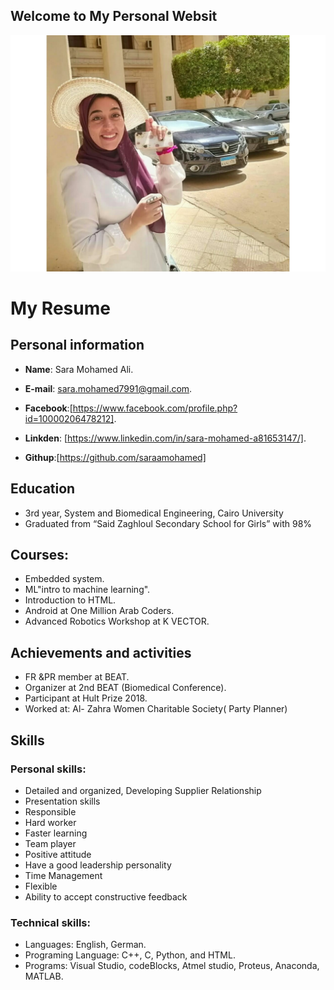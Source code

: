 ## Welcome to My Personal Websit
<kbd>![alt-text](my_photo/myphoto.jpeg)</kbd>
# My Resume
## Personal information
* **Name**: Sara Mohamed Ali.

* **E-mail**: sara.mohamed7991@gmail.com.

* **Facebook**:[https://www.facebook.com/profile.php?id=10000206478212].

* **Linkden**: [https://www.linkedin.com/in/sara-mohamed-a81653147/].
* **Githup**:[https://github.com/saraamohamed]

## Education
* 3rd year, System and Biomedical Engineering, Cairo  University 
* Graduated from “Said Zaghloul Secondary School for Girls” with 98%

## Courses:
* Embedded system.
* ML"intro to machine learning".
* Introduction to HTML.
* Android at One Million Arab Coders.
* Advanced Robotics Workshop at K VECTOR.

## Achievements and activities
* FR &PR member at BEAT.
* Organizer at 2nd BEAT (Biomedical Conference).
* Participant at Hult Prize 2018.
* Worked at:   Al- Zahra Women Charitable Society( Party Planner)

## Skills

### Personal skills: 
* Detailed and organized, Developing Supplier Relationship
* Presentation skills
* Responsible
* Hard worker
*	Faster learning
*	Team player
*	Positive attitude
*	Have a good leadership personality
*	Time Management
*	Flexible
*	Ability to accept constructive feedback

### Technical skills: 
* Languages: English, German.
* Programing Language: C++, C, Python, and HTML.
* Programs: Visual Studio, codeBlocks, Atmel studio, Proteus, Anaconda, MATLAB.
